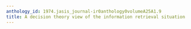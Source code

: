 ```yaml
---
anthology_id: 1974.jasis_journal-ir0anthology0volumeA25A1.9
title: A decision theory view of the information retrieval situation
---
```

